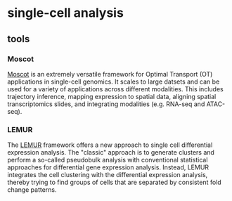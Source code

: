 # single-cell analysis

## tools

### Moscot

[Moscot](https://doi.org/10.1038/s41586-024-08453-2) is an extremely versatile framework for Optimal Transport (OT) applications in single-cell genomics.
It scales to large datsets and can be used for a variety of applications across different modalities.
This includes trajectory inference, mapping expression to spatial data, aligning spatial transcriptomics slides, and integrating modalities (e.g. RNA-seq and ATAC-seq).

### LEMUR

The [LEMUR](https://doi.org/10.1038/s41588-024-01996-0) framework offers a new approach to single cell differential expression analysis.
The "classic" approach is to generate clusters and perform a so-called pseudobulk analysis with conventional statistical approaches for differential gene expression analysis.
Instead, LEMUR integrates the cell clustering with the differential expression analysis, thereby trying to find groups of cells that are separated by consistent fold change patterns.

